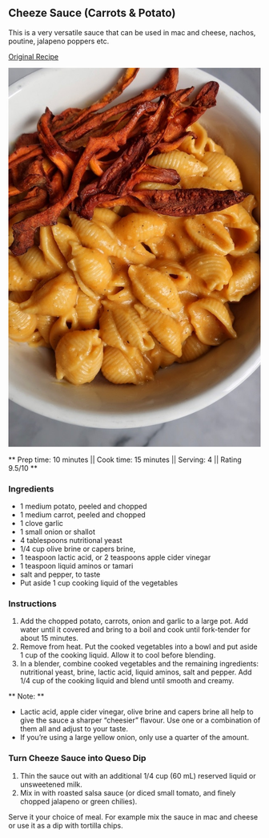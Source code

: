## Cheeze Sauce (Carrots & Potato)

This is a very versatile sauce that can be used in mac and cheese, nachos, poutine, jalapeno poppers etc. 

[Original Recipe](https://www.fromthecomfortofmybowl.com/vegan-mac-and-cheese/)

![Picture](../img/cheeze_sauce.jpeg)

** Prep time: 10 minutes || Cook time: 15 minutes || Serving: 4 || Rating 9.5/10 **

### Ingredients

- 1 medium potato, peeled and chopped
- 1 medium carrot, peeled and chopped
- 1 clove garlic
- 1 small onion or shallot
- 4 tablespoons nutritional yeast
- 1/4 cup olive brine or capers brine,
- 1 teaspoon lactic acid, or 2 teaspoons apple cider vinegar
- 1 teaspoon liquid aminos or tamari
- salt and pepper, to taste
- Put aside 1 cup cooking liquid of the vegetables

### Instructions

1. Add the chopped potato, carrots, onion and garlic to a large pot. Add water until it covered and bring to a boil and cook until fork-tender for about 15 minutes.
2. Remove from heat. Put the cooked vegetables into a bowl and put aside 1 cup of the cooking liquid. Allow it to cool before blending. 
3. In a blender, combine cooked vegetables and the remaining ingredients: nutritional yeast, brine, lactic acid, liquid aminos, salt and pepper. Add 1/4 cup of the cooking liquid and blend until smooth and creamy. 

** Note: ** 

- Lactic acid, apple cider vinegar, olive brine and capers brine all help to give the sauce a sharper “cheesier” flavour. Use one or a combination of them all and adjust to your taste.
- If you’re using a large yellow onion, only use a quarter of the amount.

### Turn Cheeze Sauce into Queso Dip

1. Thin the sauce out with an additional 1/4 cup (60 mL) reserved liquid or unsweetened milk. 
2. Mix in with roasted salsa sauce (or diced small tomato, and finely chopped jalapeno or green chilies).

Serve it your choice of meal. For example mix the sauce in mac and cheese or use it as a dip with tortilla chips. 
